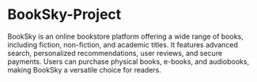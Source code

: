 # BookSky-Project
BookSky is an online bookstore platform offering a wide range of books, including fiction, non-fiction, and academic titles. It features advanced search, personalized recommendations, user reviews, and secure payments. Users can purchase physical books, e-books, and audiobooks, making BookSky a versatile choice for readers.
